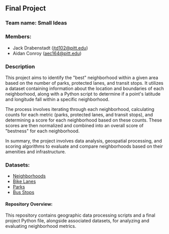 ## Final Project

### Team name: Small Ideas

### Members:

- Jack Drabenstadt (jtd102@pitt.edu)
- Aidan Conroy (aec164@pitt.edu)

### Description

This project aims to identify the "best" neighborhood within a given area based on the number of parks, protected lanes, and transit stops. It utilizes a dataset containing information about the location and boundaries of each neighborhood, along with a Python script to determine if a point's latitude and longitude fall within a specific neighborhood.

The process involves iterating through each neighborhood, calculating counts for each metric (parks, protected lanes, and transit stops), and determining a score for each neighborhood based on these counts. These scores are then normalized and combined into an overall score of "bestness" for each neighborhood.

In summary, the project involves data analysis, geospatial processing, and scoring algorithms to evaluate and compare neighborhoods based on their amenities and infrastructure.

### Datasets:

- [Neighborhoods](https://data.wprdc.org/dataset/neighborhoods2)
- [Bike Lanes](https://data.wprdc.org/dataset/shape-files-for-bikepgh-s-pittsburgh-bike-map/resource/841de570-9de1-4568-87a1-f52dfb1b7622)
- [Parks](https://data.wprdc.org/dataset/parks1/resource/bb57d0a7-e8ee-4218-8906-0dedc903038c)
- [Bus Stops](https://data.wprdc.org/dataset/prt-of-allegheny-county-transit-stops/resource/d6e6ed6e-9220-4a0e-9796-e72d83ce8e7a?inner_span=True)

#### Repository Overview:

This repository contains geographic data processing scripts and a final project Python file, alongside associated datasets, for analyzing and evaluating neighborhood metrics.
